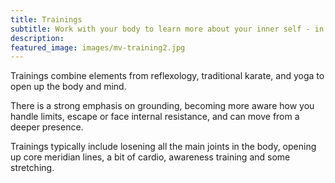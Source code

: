 ```yaml
---
title: Trainings
subtitle: Work with your body to learn more about your inner self - in a group context
description: 
featured_image: images/mv-training2.jpg
---
```


Trainings combine elements from reflexology, traditional karate, and yoga to open up the body and mind.

There is a strong emphasis on grounding, becoming more aware how you handle limits, escape or face internal resistance, and can move from a deeper presence.

Trainings typically include losening all the main joints in the body, opening up core meridian lines, a bit of cardio, awareness training and some stretching.

